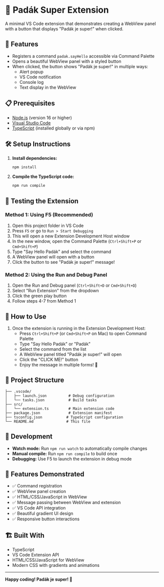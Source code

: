 # 🧪 Padák Super Extension

A minimal VS Code extension that demonstrates creating a WebView panel with a button that displays "Padák je super!" when clicked.

## 🚀 Features

- Registers a command `padak.sayHello` accessible via Command Palette
- Opens a beautiful WebView panel with a styled button
- When clicked, the button shows "Padák je super!" in multiple ways:
  - Alert popup
  - VS Code notification
  - Console log
  - Text display in the WebView

## 📋 Prerequisites

- [Node.js](https://nodejs.org/) (version 16 or higher)
- [Visual Studio Code](https://code.visualstudio.com/)
- [TypeScript](https://www.typescriptlang.org/) (installed globally or via npm)

## 🛠️ Setup Instructions

1. **Install dependencies:**
   ```bash
   npm install
   ```

2. **Compile the TypeScript code:**
   ```bash
   npm run compile
   ```

## 🧪 Testing the Extension

### Method 1: Using F5 (Recommended)

1. Open this project folder in VS Code
2. Press `F5` or go to `Run > Start Debugging`
3. This will open a new Extension Development Host window
4. In the new window, open the Command Palette (`Ctrl+Shift+P` or `Cmd+Shift+P`)
5. Type "Say Hello Padák" and select the command
6. A WebView panel will open with a button
7. Click the button to see "Padák je super!" message!

### Method 2: Using the Run and Debug Panel

1. Open the Run and Debug panel (`Ctrl+Shift+D` or `Cmd+Shift+D`)
2. Select "Run Extension" from the dropdown
3. Click the green play button
4. Follow steps 4-7 from Method 1

## 🎯 How to Use

1. Once the extension is running in the Extension Development Host:
   - Press `Ctrl+Shift+P` (or `Cmd+Shift+P` on Mac) to open Command Palette
   - Type "Say Hello Padák" or "Padák"
   - Select the command from the list
   - A WebView panel titled "Padák je super!" will open
   - Click the "CLICK ME!" button
   - Enjoy the message in multiple forms! 🎉

## 📁 Project Structure

```
├── .vscode/
│   ├── launch.json          # Debug configuration
│   └── tasks.json           # Build tasks
├── src/
│   └── extension.ts         # Main extension code
├── package.json             # Extension manifest
├── tsconfig.json           # TypeScript configuration
└── README.md               # This file
```

## 🔧 Development

- **Watch mode:** Run `npm run watch` to automatically compile changes
- **Manual compile:** Run `npm run compile` to build once
- **Debugging:** Use F5 to launch the extension in debug mode

## 🎨 Features Demonstrated

- ✅ Command registration
- ✅ WebView panel creation
- ✅ HTML/CSS/JavaScript in WebView
- ✅ Message passing between WebView and extension
- ✅ VS Code API integration
- ✅ Beautiful gradient UI design
- ✅ Responsive button interactions

## 🏗️ Built With

- TypeScript
- VS Code Extension API
- HTML/CSS/JavaScript for WebView
- Modern CSS with gradients and animations

---

**Happy coding! Padák je super! 🚀** 